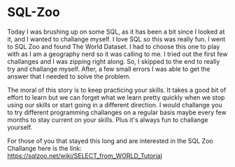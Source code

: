 # SQL-Zoo
Today I was brushing up on some SQL, as it has been a bit since I looked at it, and I wanted to challange myself. I love SQL so this was really fun. I went to SQL Zoo and found The World Dataset. I had to choose this one to play with as I am a geography nerd so it was calling to me. I tried out the first few challanges and I was zipping right along. So, I skipped to the end to really try and challange myself. After, a few small errors I was able to get the answer that I needed to solve the problem. 

The moral of this story is to keep practicing your skills. It takes a good bit of effort to learn but we can forget what we learn pretty quickly when we stop using our skills or start going in a different direction. I would challange you to try different programming challanges on a regular basis maybe every few months to stay current on your skills. Plus it's always fun to challange yourself. 

For those of you that stayed this long and are interested in the SQL Zoo Challange here is the link: https://sqlzoo.net/wiki/SELECT_from_WORLD_Tutorial
